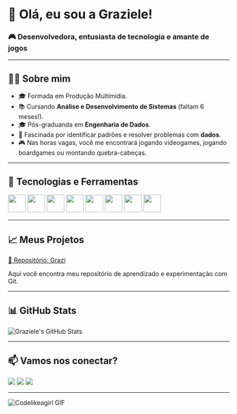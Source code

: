 # 👋 Olá, eu sou a Graziele! 
### 🎮 Desenvolvedora, entusiasta de tecnologia e amante de jogos

---

## 👩‍💻 Sobre mim
- 🎓 Formada em Produção Multimídia.
- 📚 Cursando **Análise e Desenvolvimento de Sistemas** (faltam 6 meses!).
- 🎓 Pós-graduanda em **Engenharia de Dados**.
- 🔎 Fascinada por identificar padrões e resolver problemas com **dados**.
- 🎮 Nas horas vagas, você me encontrará jogando videogames, jogando boardgames ou montando quebra-cabeças.

---

## 🔧 Tecnologias e Ferramentas
<div>
     <img src="https://cdn.jsdelivr.net/gh/devicons/devicon@latest/icons/html5/html5-plain.svg" width="40" height="40" />
     <img src="https://cdn.jsdelivr.net/gh/devicons/devicon@latest/icons/css3/css3-plain.svg" width="40" height="40" />
     <img src="https://cdn.jsdelivr.net/gh/devicons/devicon@latest/icons/python/python-plain.svg" width="40" height="40" />
     <img src="https://cdn.jsdelivr.net/gh/devicons/devicon@latest/icons/microsoftsqlserver/microsoftsqlserver-plain.svg" width="40" height="40" />
     <img src="https://cdn.jsdelivr.net/gh/devicons/devicon@latest/icons/moodle/moodle-plain.svg" width="40" height="40" />
     <img src="https://cdn.jsdelivr.net/gh/devicons/devicon@latest/icons/angularjs/angularjs-plain.svg" width="40" height="40" />
     <img src="https://cdn.jsdelivr.net/gh/devicons/devicon@latest/icons/typescript/typescript-plain.svg" width="40" height="40" />
     <img src="https://cdn.jsdelivr.net/gh/devicons/devicon@latest/icons/javascript/javascript-plain.svg" width="40" height="40" />
 
  
<div/>     
          
---

## 📈 Meus Projetos
[🔗 Repositório: Grazi](https://github.com/gragra02?tab=repositories)

Aqui você encontra meu repositório de aprendizado e experimentação com Git.

---

## 📊 GitHub Stats

![Graziele's GitHub Stats](https://github-readme-stats.vercel.app/api?username=gragra02&show_icons=true&theme=radical)

---

## 📫 Vamos nos conectar?

<div>
<a href="https://instagram.com/gragra02" target="_blank"><img loading="lazy" src="https://img.shields.io/badge/-Instagram-%23E4405F?style=for-the-badge&logo=instagram&logoColor=white" target="_blank"></a>
<a href = "mailto:gragra02@gmail.com"><img loading="lazy" src="https://img.shields.io/badge/Gmail-D14836?style=for-the-badge&logo=gmail&logoColor=white" target="_blank"></a>
<a href="https://www.linkedin.com/in/graziele-da-silva-pcd" target="_blank"><img loading="lazy" src="https://img.shields.io/badge/-LinkedIn-%230077B5?style=for-the-badge&logo=linkedin&logoColor=white" target="_blank"></a>   
</div>

---

![Codelikeagirl GIF](https://media1.tenor.com/m/2SeTinGEKNQAAAAd/codelikeagirl.gif)




